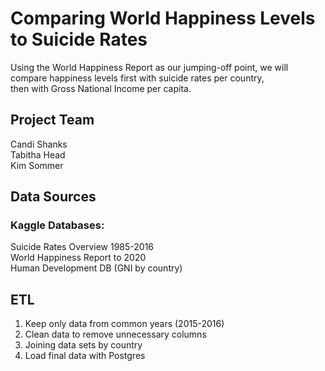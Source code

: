 # Comparing World Happiness Levels to Suicide Rates<br>
Using the World Happiness Report as our jumping-off point, we will compare happiness levels first with suicide rates per country, <br>
then with Gross National Income per capita.

## Project Team <br>
Candi Shanks<br>
Tabitha Head<br>
Kim Sommer<br>

## Data Sources<br>
### Kaggle Databases:<br>
Suicide Rates Overview 1985-2016<br>
World Happiness Report to 2020<br>
Human Development DB (GNI by country)<br>

## ETL
<ol>
  <li>Keep only data from common years (2015-2016)</li>
  <li>Clean data to remove unnecessary columns</li>
  <li>Joining data sets by country</li>
  <li>Load final data with Postgres</li>
</ol>
